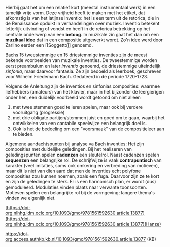 Hierbij gaat het om een relatief kort (meestal instrumentaal werk) in een tamelijk vrije vorm. Deze vrijheid heeft te maken met het etiket, dat afkomstig is van het latijnse inventio: het is een term uit de retorica, die in de Renaissance opduikt in verhandelingen over muziek.
Inventio betekent letterlijk uitvinding of vondst en heeft in de retorica betrekking op het centrale onderwerp van een **betoog**. In muzikale zin gaat het dan om een **muzikaal idee** dat in een compositie uitgewerkt wordt. Zo'n idee werd door Zarlino eerder een [[Soggetto]] genoemd.

Bachs 15 tweestemmige en 15 driestemmige inventies zijn de meest bekende voorbeelden van muzikale inventies.
De tweestemmige worden eerst preambulum en later *inventio* genoemd, de driestemmige uiteindelijk *sinfonia*, maar daarvoor fantasia.
Ze zijn bedoeld als leerboek, geschreven voor Wilhelm Friedemann Bach. Gedateerd in de periode 1720-1723.

Volgens de Anleitung zijn de inventios en sinfonias composities:
waarmee liefhebbers (amateurs) van het klavier, maar in het bijzonder de leergierigen onder hen, een duidelijk voorbeeld wordt getoond om niet alleen
1. met twee stemmen goed te leren spelen, maar ook bij verdere vooruitgang (progressie) 
2. met drie obligate partijen/stemmen juist en goed om te gaan, waarbij het ontwikkelen van een cantabile speelwijze een belangrijk doel is.
3. Ook is het de bedoeling om een "voorsmaak" van de compositieleer aan te bieden.

Algemene aandachtspunten bij analyse va Bach inventies:
Het zijn composities met duidelijke geledingen.
Bij het realiseren van geledingspunten spelen **cadenzen** een sleutelrol.
Naast cadenzen spelen **sequenzen** een belangrijke rol.
De schrijfwijze is vaak **contrapuntisch** van karakter (veel imitaties, soms ook omkering en verbreding van motieven), maar dit is niet van dien aard dat men de inventies echt polyfone composities zou kunnen noemen, zoals een fuga.
Daarvoor zijn ze te kort en zijn de geledingen te sterk.
Er is een harmonisch plan, er wordt (dus) gemoduleerd.
Modulaties vinden plaats naar verwante toonsoorten.
Motieven spelen een belangrijke rol bij de vormgeving; langere thema's vinden we eigenlijk niet.

[https://doi-org.nlhhg.idm.oclc.org/10.1093/gmo/9781561592630.article.13877](https://doi-org.nlhhg.idm.oclc.org/10.1093/gmo/9781561592630.article.13877)(Hanze)

https://doi-org.access.authkb.kb.nl/10.1093/gmo/9781561592630.article.13877 (KB)










